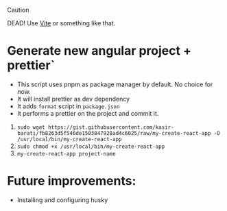 > [!CAUTION]
>
> DEAD! Use [Vite](https://vite.dev/) or something like that.

# Generate new angular project + prettier`

- This script uses pnpm as package manager by default. No choice for now.
- It will install prettier as dev dependency
- It adds `format` script in `package.json`
- It performs a prettier on the project and commit it.

1. `sudo wget https://gist.githubusercontent.com/kasir-barati/fb8263d5f546de1503847928ad4c6025/raw/my-create-react-app -O /usr/local/bin/my-create-react-app`
2. `sudo chmod +x /usr/local/bin/my-create-react-app`
3. `my-create-react-app project-name`

# Future improvements:

- Installing and configuring husky
